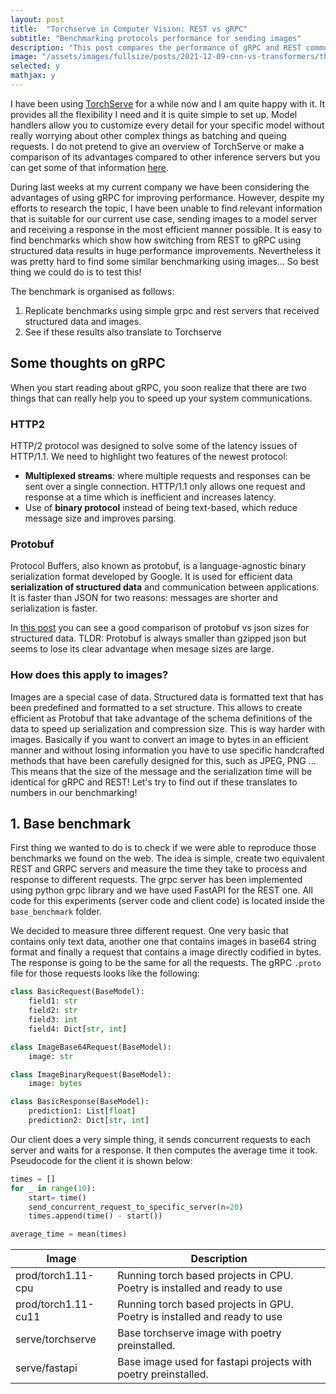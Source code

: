 ```yaml
---
layout: post
title:  "Torchserve in Computer Vision: REST vs gRPC"
subtitle: "Benchmarking protocols performance for sending images"
description: "This post compares the performance of gRPC and REST communication protocols for serving a computer vision deep learning model using TorchServe. I tested both protocols and looked at the pros and cons of each. The goal is to help practitioners make informed decisions when choosing the right communication protocol for their use case."
image: "/assets/images/fullsize/posts/2021-12-09-cnn-vs-transformers/thumbnail.jpg"
selected: y
mathjax: y
---
```


I have been using [TorchServe](https://pytorch.org/serve/) for a while now and I am quite happy with it. It provides all the flexibility I need and it is quite simple to set up. Model handlers allow you to customize every detail for your specific model without really worrying about other complex things as batching and queing requests. I do not pretend to give an overview of TorchServe or make a comparison of its advantages compared to other inference servers but you can get some of that information [here](https://hamel.dev/notes/serving/#inference-servers).

During last weeks at my current company we have been considering the advantages of using gRPC for improving performance. However, despite my efforts to research the topic, I have been unable to find relevant information that is suitable for our current use case, sending images to a model server and receiving a response in the most efficient manner possible. It is easy to find benchmarks which show how switching from REST to gRPC using structured data results in huge performance improvements. Nevertheless it was pretty hard to find some similar benchmarking using images... So best thing we could do is to test this!

The benchmark is organised as follows:

1. Replicate benchmarks using simple grpc and rest servers that received structured data and images.
2. See if these results also translate to Torchserve

## Some thoughts on gRPC

When you start reading about gRPC, you soon realize that there are two things that can really help you to speed up your system communications. 

### HTTP2

HTTP/2 protocol was designed to solve some of the latency issues of HTTP/1.1. We need to highlight two features of the newest protocol:

- **Multiplexed streams**: where multiple requests and responses can be sent over a single connection. HTTP/1.1 only allows one request and response at a time which is inefficient and increases latency.
- Use of **binary protocol** instead of being text-based, which reduce message size and improves parsing.

### Protobuf

Protocol Buffers, also known as protobuf, is a language-agnostic binary serialization format developed by Google. It is used for efficient data **serialization of structured data** and communication between applications. It is faster than JSON for two reasons: messages are shorter and serialization is faster.

In [this post](https://nilsmagnus.github.io/post/proto-json-sizes/) you can see a good comparison of protobuf vs json sizes for structured data. TLDR: Protobuf is always smaller than gzipped json but seems to lose its clear advantage when mesage sizes are large.

### How does this apply to images?

Images are a special case of data. Structured data is formatted text that has been predefined and formatted to a set structure. This allows to create efficient as Protobuf that take advantage of the schema definitions of the data to speed up serialization and compression size. This is way harder with images. Basically if you want to convert an image to bytes in an efficient manner and without losing information you have to use specific handcrafted methods that have been carefully designed for this, such as JPEG, PNG ... This means that the size of the message and the serialization time will be identical for gRPC and REST! Let's try to find out if these translates to numbers in our benchmarking!

## 1. Base benchmark 

First thing we wanted to do is to check if we were able to reproduce those benchmarks we found on the web. The idea is simple, create two equivalent REST and GRPC servers and measure the time they take to process and response to different requests.
The grpc server has been implemented using python grpc library and we have used FastAPI for the REST one. All code for this experiments (server code and client code) is located inside the `base_benchmark` folder.

We decided to measure three different request. One very basic that contains only text data, another one that contains images in base64 string format and finally a request that contains a image directly codified in bytes. The response is going to be the same for all the requests. The gRPC `.proto` file for those requests looks like the following:

```python
class BasicRequest(BaseModel):
    field1: str
    field2: str
    field3: int
    field4: Dict[str, int]

class ImageBase64Request(BaseModel):
    image: str

class ImageBinaryRequest(BaseModel):
    image: bytes

class BasicResponse(BaseModel):
    prediction1: List[float]
    prediction2: Dict[str, int]
```

Our client does a very simple thing, it sends concurrent requests to each server and waits for a response. It then computes the average time it took. Pseudocode for the client it is shown below:

```python
times = []
for _ in range(10):
	start= time()
	send_concurrent_request_to_specific_server(n=20)
	times.append(time() - start())

average_time = mean(times)
```

| Image               | Description                                                               |
|---------------------|---------------------------------------------------------------------------|
| prod/torch1.11-cpu  | Running torch based projects in CPU. Poetry is installed and ready to use |
| prod/torch1.11-cu11 | Running torch based projects in GPU. Poetry is installed and ready to use |
| serve/torchserve    | Base torchserve image with poetry preinstalled.                           |
| serve/fastapi       | Base image used for fastapi projects with poetry preinstalled.            |